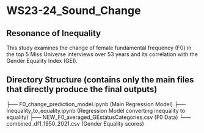 # WS23-24_Sound_Change

## Resonance of Inequality 
This study examines the change of female fundamental frequency (F0) in the top 5 Miss Universe interviews over 53 years and its correlation with the Gender Equality Index (GEI). 

## Directory Structure (contains only the main files that directly produce the final outputs)
├── F0_change_prediction_model.ipynb (Main Regression Model)
├── Inequality_to_equality.ipynb (Regression Model converting inequality to equality)
├── NEW_F0_averaged_GEstatusCategories.csv (F0 Data)
└── combined_df1_1950_2021.csv (Gender Equality scores)
